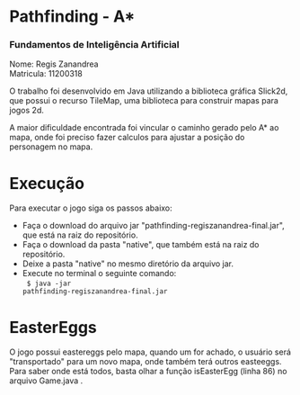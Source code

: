 Pathfinding - A*
===========
<h3>Fundamentos de Inteligência Artificial</h3>

Nome: Regis Zanandrea<br />
Matricula: 11200318

O trabalho foi desenvolvido em Java utilizando a biblioteca gráfica Slick2d, que possui o recurso TileMap, uma biblioteca para construir mapas para jogos 2d.

A maior dificuldade encontrada foi vincular o caminho gerado pelo A* ao mapa, onde foi preciso fazer calculos para ajustar a posição do personagem no mapa.  

Execução
===========

Para executar o jogo siga os passos abaixo:<br />
  - Faça o download do arquivo jar "pathfinding-regiszanandrea-final.jar", que está na raiz do repositório. <br />
  - Faça o download da pasta "native", que também está na raiz do repositório.<br />
  - Deixe a pasta "native" no mesmo diretório da arquivo jar.
  - Execute no terminal o seguinte comando:<br /> 
               <code> $ java -jar pathfinding-regiszanandrea-final.jar</code>

EasterEggs
===========

O jogo possui eastereggs pelo mapa, quando um for achado, o usuário será "transportado" para um novo mapa, onde também terá outros easteeggs. Para saber onde está todos, basta olhar a função isEasterEgg (linha 86) no arquivo Game.java .
